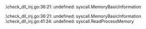 # 
.\check_dll_inj.go:36:21: undefined: syscall.MemoryBasicInformation


.\check_dll_inj.go:36:21: undefined: syscall.MemoryBasicInformation
.\check_dll_inj.go:41:24: undefined: syscall.ReadProcessMemory
